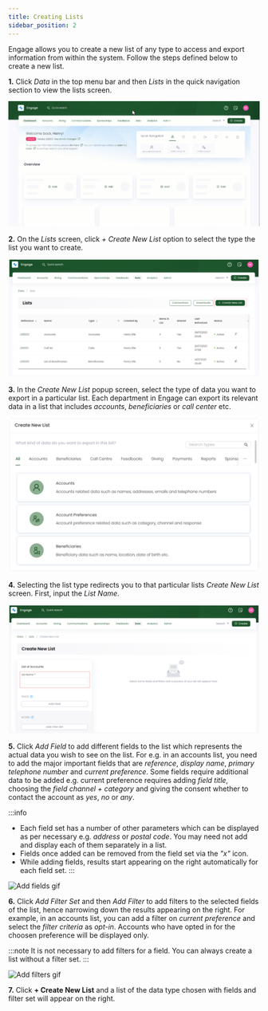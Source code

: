 ```yaml
---
title: Creating Lists
sidebar_position: 2
---
```


Engage allows you to create a new list of any type to access and export information from within the system. Follow the steps defined below to create a new list.

**1.** Click *Data* in the top menu bar and then *Lists* in the quick navigation section to view the lists screen.

![Land onto lists screen gif](./land-onto-lists-dashboard.gif)

**2.** On the *Lists* screen, click *+ Create New List* option to select the type the list you want to create.

![Click create new list option](./create-new-list-option.png)

**3.** In the *Create New List* popup screen, select the type of data you want to export in a particular list. Each department in Engage can export its relevant data in a list that includes *accounts*, *beneficiaries* or *call center* etc.  

![Choose the list type](./choose-list-type.png)

**4.** Selecting the list type redirects you to that particular lists *Create New List* screen. First, input the *List Name*.

![Input list name](./list-name.png)

**5.** Click *Add Field* to add different fields to the list which represents the actual data you wish to see on the list. For e.g. in an accounts list, you need to add the major important fields that are *reference*, *display name*, *primary telephone number* and *current preference*. Some fields require additional data to be added e.g. current preference requires adding *field title*, choosing the *field channel + category* and giving the consent whether to contact the account as *yes*, *no* or *any*.      

:::info
- Each field set has a number of other parameters which can be displayed as per necessary e.g. *address* or *postal code*. You may need not add and display each of them separately in a list.
- Fields once added can be removed from the field set via the *"x"* icon.
- While adding fields, results start appearing on the right automatically for each field set. 
:::

![Add fields gif](./adding-fields.gif)

**6.** Click *Add Filter Set* and then *Add Filter* to add filters to the selected fields of the list, hence narrowing down the results appearing on the right. For example, in an accounts list, you can add a filter on *current preference* and select the *filter criteria* as *opt-in*. Accounts who have opted in for the choosen preference will be displayed only. 

:::note
It is not necessary to add filters for a field. You can always create a list without a filter set.
:::

![Add filters gif](./adding-filters.gif)

**7.** Click **+ Create New List** and a list of the data type chosen with fields and filter set will appear on the right.
